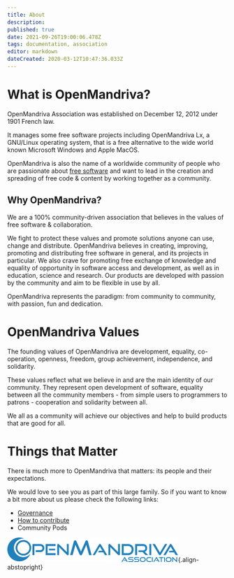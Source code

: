 ```yaml
---
title: About
description: 
published: true
date: 2021-09-26T19:00:06.478Z
tags: documentation, association
editor: markdown
dateCreated: 2020-03-12T10:47:36.033Z
---
```


# What is OpenMandriva?
OpenMandriva Association was established on December 12, 2012 under 1901 French law.

It manages some free software projects including OpenMandriva Lx, a GNU/Linux operating system, that is a free alternative to the wide world known Microsoft Windows and Apple MacOS.

OpenMandriva is also the name of a worldwide community of people who are passionate about [free software](http://en.wikipedia.org/wiki/Free_software) and want to lead in the creation and spreading of free code & content by working together as a community.

## Why OpenMandriva?
We are a 100% community-driven association that believes in the values of free software & collaboration.

We fight to protect these values and promote solutions anyone can use, change and distribute. OpenMandriva believes in creating, improving, promoting and distributing free software in general, and its projects in particular. We also crave for promoting free exchange of knowledge and equality of opportunity in software access and development, as well as in education, science and research. Our products are developed with passion by the community and aim to be flexible in use by all.

OpenMandriva represents the paradigm: from community to community, with passion, fun and dedication.

# OpenMandriva Values
The founding values of OpenMandriva are development, equality, co-operation, openness, freedom, group achievement, independence, and solidarity.

These values reflect what we believe in and are the main identity of our community. They represent open development of software, equality between all the community members - from simple users to programmers to patrons - cooperation and solidarity between all. 

We all as a community will achieve our objectives and help to build products that are good for all.

# Things that Matter
There is much more to OpenMandriva that matters: its people and their expectations.

We would love to see you as part of this large family. So if you want to know a bit more about us please check the following links:

- [Governance](/team/governance)
- [How to contribute](/team/get-involved)
- Community Pods


![header-tr-asso.png](/assets/header-tr-asso.png){.align-abstopright}
